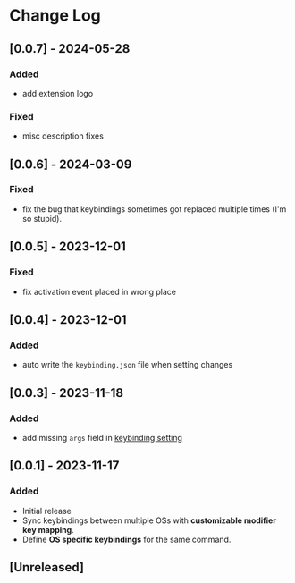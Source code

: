 # Change Log

## [0.0.7] - 2024-05-28

### Added

- add extension logo

### Fixed

- misc description fixes

## [0.0.6] - 2024-03-09

### Fixed

- fix the bug that keybindings sometimes got replaced multiple times (I'm so stupid).

## [0.0.5] - 2023-12-01

### Fixed

- fix activation event placed in wrong place

## [0.0.4] - 2023-12-01

### Added

- auto write the `keybinding.json` file when setting changes

## [0.0.3] - 2023-11-18

### Added

- add missing `args` field in [keybinding setting](https://code.visualstudio.com/docs/getstarted/keybindings#_command-arguments)

## [0.0.1] - 2023-11-17

### Added

- Initial release
- Sync keybindings between multiple OSs with **customizable modifier key mapping**.
- Define **OS specific keybindings** for the same command.

## [Unreleased]
